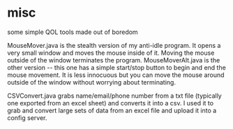 # misc
some simple QOL tools made out of boredom

MouseMover.java is the stealth version of my anti-idle program. It opens a very small window and moves the mouse inside of it. Moving the mouse outside of the window terminates the program. MouseMoverAlt.java is the other version -- this one has a simple start/stop button to begin and end the mouse movement. It is less innocuous but you can move the mouse around outside of the window without worrying about terminating.

CSVConvert.java grabs name/email/phone number from a txt file (typically one exported from an excel sheet) and converts it into a csv. I used it to grab and convert large sets of data from an excel file and upload it into a config server.
